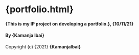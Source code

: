 # {portfolio.html}
#### {This is my IP project on developing a portfolio.}, {10/11/21}
#### By **{Kamanja Ibai}**
Copyright (c) {2021} **{KamanjaIbai}**
